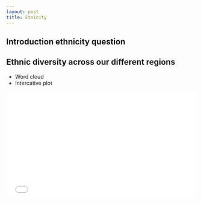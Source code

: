 ```yaml
---
layout: post
title: Etnicity 
---
```


## Introduction ethnicity question

## Ethnic diversity across our different regions

- Word cloud
- Intercative plot

<div>
  <div style="position:relative;padding-top:56.25%;">
    <iframe src="{{ '/' | relative_url }}images/ethny_diversity_percentage.html" style="position:absolute;top:0;left:0;width:100%;height:100%;" frameborder="0">
	</iframe>
</div>